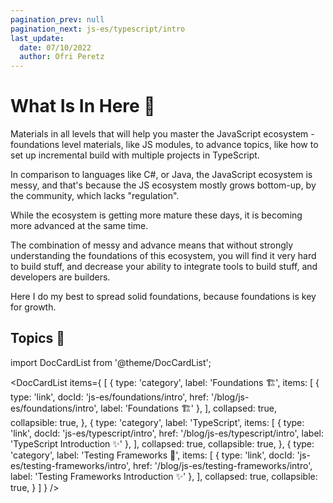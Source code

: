 ```yaml
---
pagination_prev: null
pagination_next: js-es/typescript/intro
last_update:
  date: 07/10/2022
  author: Ofri Peretz
---
```


# What Is In Here 🚀

Materials in all levels that will help you master the JavaScript ecosystem - foundations level materials, like JS modules, to advance topics, like how to set up incremental build with multiple projects in TypeScript.

In comparison to languages like C#, or Java, the JavaScript ecosystem is messy, and that's because the JS ecosystem mostly grows bottom-up, by the community, which lacks "regulation".

While the ecosystem is getting more mature these days, it is becoming more advanced at the same time.

The combination of messy and advance means that without strongly understanding the foundations of this ecosystem, you will find it very hard to build stuff, and decrease your ability to integrate tools to build stuff, and developers are builders.

Here I do my best to spread solid foundations, because foundations is key for growth.

## Topics 🦉

import DocCardList from '@theme/DocCardList';

<DocCardList items={
[
{
type: 'category',
label: 'Foundations 🏗',
items: [
{
type: 'link',
docId: 'js-es/foundations/intro',
href: '/blog/js-es/foundations/intro',
label: 'Foundations 🏗️'
},
],
collapsed: true,
collapsible: true,
},
{
type: 'category',
label: 'TypeScript',
items: [
{
type: 'link',
docId: 'js-es/typescript/intro',
href: '/blog/js-es/typescript/intro',
label: 'TypeScript Introduction ✨'
},
],
collapsed: true,
collapsible: true,
},
{
type: 'category',
label: 'Testing Frameworks 🤡',
items: [
{
type: 'link',
docId: 'js-es/testing-frameworks/intro',
href: '/blog/js-es/testing-frameworks/intro',
label: 'Testing Frameworks Introduction ✨'
},
],
collapsed: true,
collapsible: true,
}
]
} />
